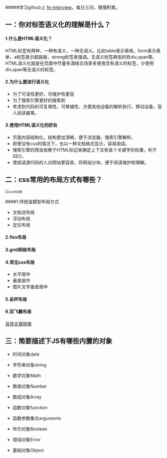 #####学习github上 [fe-interview](https://github.com/haizlin/fe-interview)，每日三问，慢慢积累。



## 一：你对标签语义化的理解是什么？

#### 1.什么是HTML语义化？

HTML标签有两种，一种有语义，一种无语义。比如table表示表格，form表示表单，a标签表示超链接，strong标签表强调。无语义标签典型的有div,span等。HTML语义化就是在页面中尽量多滴结合场景多使用含有语义的标签，少使用div,span等无语义的标签。

#### 2.为什么要进行语义化

- 为了可读性更好，可维护性更高
- 为了搜索引擎更好的搜索到
- 考虑到代码的可复用性，可移植性，方便其他设备的解析执行，移动设备，盲人阅读器等。

#### 3.使用HTML语义化的好处

- 页面内容结构化，结构更加清晰，便于浏览器，搜索引擎解析。
- 即使没有css的情况下，也以一种文档格式显示，容易阅读。
- 搜索引擎的爬虫依赖于HTML标记来确定上下文和各个关键字的权重，利于SEO。
- 使阅读源代码的人对网站更容易，将网站分块，便于阅读维护和理解。



## 二：css常用的布局方式有哪些？

<img src="https://upload-images.jianshu.io/upload_images/1062695-9d0fa1d19e978cbc.png?imageMogr2/auto-orient/strip%7CimageView2/2/w/1240" alt="css布局图" style="zoom:67%;" />

####1.传统盒模型布局方式

- 文档流布局
- 浮动布局
- 定位布局

#### 2.flex布局

#### 3.grid网格布局

#### 4.常见css布局

- 水平居中
- 垂直居中
- 图片文字垂直居中

#### 5.圣杯布局

#### 6.双飞翼布局

 [具体文章链接](https://juejin.im/post/599970f4518825243a78b9d5#heading-41)



## 三：简要描述下JS有哪些内置的对象

- 时间对象date

- 字符串对象string

- 数学对象Math

- 数值对象Number

- 数组对象Array

- 函数对象function

- 函数参数集合arguments

- 布尔对象Boolean

- 错误对象Error

- 基础对象Object